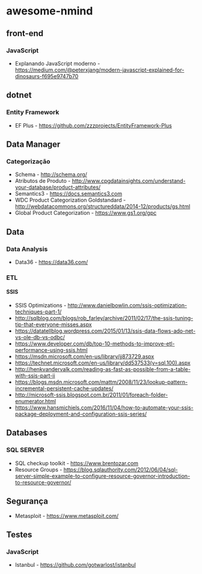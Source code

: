 # awesome-nmind

## front-end

### JavaScript

* Explanando JavaScript moderno - https://medium.com/@peterxjang/modern-javascript-explained-for-dinosaurs-f695e9747b70

## dotnet

### Entity Framework

* EF Plus - https://github.com/zzzprojects/EntityFramework-Plus

## Data Manager

### Categorização

* Schema - http://schema.org/
* Atributos de Produto - http://www.cpgdatainsights.com/understand-your-database/product-attributes/
* Semantics3 - https://docs.semantics3.com
* WDC Product Categorization Goldstandard - http://webdatacommons.org/structureddata/2014-12/products/gs.html
* Global Product Categorization - https://www.gs1.org/gpc

## Data

### Data Analysis

* Data36 - https://data36.com/

### ETL

#### SSIS

* SSIS Optimizations - http://www.danielbowlin.com/ssis-optimization-techniques-part-1/
* http://sqlblog.com/blogs/rob_farley/archive/2011/02/17/the-ssis-tuning-tip-that-everyone-misses.aspx
* https://datatellblog.wordpress.com/2015/01/13/ssis-data-flows-ado-net-vs-ole-db-vs-odbc/
* https://www.developer.com/db/top-10-methods-to-improve-etl-performance-using-ssis.html
* https://msdn.microsoft.com/en-us/library/jj873729.aspx
* https://technet.microsoft.com/en-us/library/dd537533(v=sql.100).aspx
* http://henkvandervalk.com/reading-as-fast-as-possible-from-a-table-with-ssis-part-ii
* https://blogs.msdn.microsoft.com/mattm/2008/11/23/lookup-pattern-incremental-persistent-cache-updates/
* http://microsoft-ssis.blogspot.com.br/2011/01/foreach-folder-enumerator.html
* https://www.hansmichiels.com/2016/11/04/how-to-automate-your-ssis-package-deployment-and-configuration-ssis-series/

## Databases

### SQL SERVER

* SQL checkup toolkit - https://www.brentozar.com
* Resource Groups - https://blog.sqlauthority.com/2012/06/04/sql-server-simple-example-to-configure-resource-governor-introduction-to-resource-governor/

## Segurança

* Metasploit - https://www.metasploit.com/

## Testes

### JavaScript

* Istanbul - https://github.com/gotwarlost/istanbul
